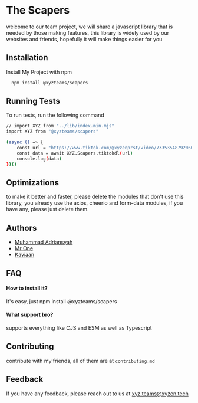 
# The Scapers

welcome to our team project, we will share a javascript library that is needed by those making features, this library is widely used by our websites and friends, hopefully it will make things easier for you

## Installation

Install My Project with npm

```bash
  npm install @xyzteams/scapers
```
    
## Running Tests

To run tests, run the following command

```bash
// import XYZ from "../lib/index.min.mjs"
import XYZ from "@xyzteams/scapers"

(async () => {
    const url = "https://www.tiktok.com/@xyzenprst/video/7335354879206001927"
    const data = await XYZ.Scapers.tiktokdl(url)
    console.log(data)
})()
```


## Optimizations

to make it better and faster, please delete the modules that don't use this library, you already use the axios, cheerio and form-data modules, if you have any, please just delete them.


## Authors

- [Muhammad Adriansyah](https://www.github.com/xyzencode)
- [Mr One](https://www.github.com/onepunya)
- [Kaviaan](https://github.com/kaviaann)

## FAQ

#### How to install it?

It's easy, just npm install @xyzteams/scapers


#### What support bro?

supports everything like CJS and ESM as well as Typescript


## Contributing

contribute with my friends, all of them are at `contributing.md`


## Feedback

If you have any feedback, please reach out to us at xyz.teams@xyzen.tech
